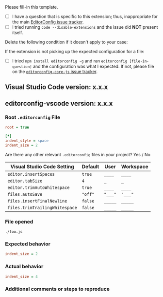 Please fill-in this template.

- [ ] I have a question that is specific to this extension; thus, inappropriate for the main [EditorConfig issue tracker](https://github.com/editorconfig/editorconfig/issues).
- [ ] I tried running `code --disable-extensions` and the issue did **NOT** present itself.

Delete the following condition if it doesn't apply to your case:

If the extension is not picking up the expected configuration for a file:
- [ ] I tried `npm install editorconfig -g` and ran `editorconfig [file-in-question]` and the configuration was what I expected. If not, please file on the [`editorconfig-core-js` issue tracker](https://github.com/editorconfig/editorconfig-core-js/issues).

## Visual Studio Code version: x.x.x
## editorconfig-vscode version: x.x.x

### Root `.editorconfig` File

```ini
root = true

[*]
indent_style = space
indent_size = 2
```

Are there any other relevant `.editorconfig` files in your project? Yes / No

| Visual Studio Code Setting     | Default | User    | Workspace |
|--------------------------------|---------|---------|-----------|
| `editor.insertSpaces`          | `true`  | `____`  | `____`    |
| `editor.tabSize`               | `4`     | `_`     | `_`       |
| `editor.trimAutoWhitespace`    | `true`  | `____`  | `____`    |
| `files.autoSave`               | `"off"` | `"___"` | `"___"`   |
| `files.insertFinalNewline`     | `false` | `_____` | `_____`   |
| `files.trimTrailingWhitespace` | `false` | `_____` | `_____`   |

### File opened

`./foo.js`

### Expected behavior

```ini
indent_size = 2
```

### Actual behavior

```ini
indent_size = 4
```

### Additional comments or steps to reproduce
